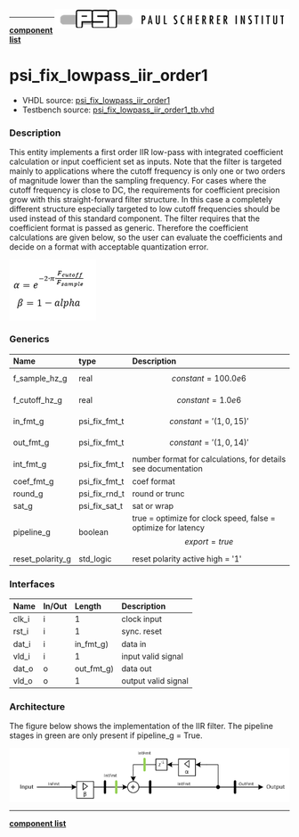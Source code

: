<img align="right" src="../../doc/psi_logo.png">

***

[**component list**](../README.md)

# psi_fix_lowpass_iir_order1
 - VHDL source: [psi_fix_lowpass_iir_order1](../hdl/psi_fix_lowpass_iir_order1.vhd)
 - Testbench source: [psi_fix_lowpass_iir_order1_tb.vhd](../testbench/psi_fix_lowpass_iir_order1_tb/psi_fix_lowpass_iir_order1_tb.vhd)

### Description

This entity implements a first order IIR low-pass with integrated coefficient calculation or input coefficient set as inputs.
Note that the filter is targeted mainly to applications where the cutoff frequency is only one or two orders of magnitude lower than the sampling frequency.
For cases where the cutoff frequency is close to DC, the requirements for coefficient precision grow with this straight-forward filter structure. In this case a completely different structure especially targeted to low cutoff frequencies should be used instead of this standard component.
The filter requires that the coefficient format is passed as generic. Therefore the coefficient calculations are given below, so the user can evaluate the coefficients and decide on a format with acceptable quantization error.

<img align="center" src="psi_fix_lowpass_iir_order1_a.png">


### Generics
| Name             | type          | Description                                                                     |
|:-----------------|:--------------|:--------------------------------------------------------------------------------|
| f_sample_hz_g    | real          | $$constant=100.0e6$$                                                            |
| f_cutoff_hz_g    | real          | $$constant=1.0e6$$                                                              |
| in_fmt_g         | psi_fix_fmt_t | $$constant='(1, 0, 15)'$$                                                       |
| out_fmt_g        | psi_fix_fmt_t | $$constant='(1, 0, 14)'$$                                                       |
| int_fmt_g        | psi_fix_fmt_t | number format for calculations, for details see documentation                   |
| coef_fmt_g       | psi_fix_fmt_t | coef format                                                                     |
| round_g          | psi_fix_rnd_t | round or trunc                                                                  |
| sat_g            | psi_fix_sat_t | sat or wrap                                                                     |
| pipeline_g       | boolean       | true = optimize for clock speed, false = optimize for latency $$ export=true $$ |
| reset_polarity_g | std_logic     | reset polarity active high = '1'                                                |

### Interfaces
| Name   | In/Out   | Length     | Description                            |
|:-------|:---------|:-----------|:---------------------------------------|
| clk_i  | i        | 1          | clock input  													|
| rst_i  | i        | 1          | sync. reset 													  |
| dat_i  | i        | in_fmt_g)  | data in                                |
| vld_i  | i        | 1          | input valid signal                     |
| dat_o  | o        | out_fmt_g) | data out                               |
| vld_o  | o        | 1          | output valid signal                    |

### Architecture

The figure below shows the implementation of the IIR filter. The pipeline stages in green are only present if pipeline_g = True.

<img align="center" src="psi_fix_lowpass_iir_order1_b.png">

---
[**component list**](../README.md)
